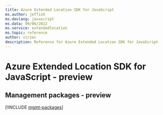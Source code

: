 ```yaml
---
title: Azure Extended Location SDK for JavaScript
ms.author: jeffish
ms.devlang: javascript
ms.data: 09/06/2022
ms.service: extendedlocation
ms.topic: reference
author: xirzec
description: Reference for Azure Extended Location SDK for JavaScript
---
```

# Azure Extended Location SDK for JavaScript - preview

## Management packages - preview
[!INCLUDE [mgmt-packages](extended-location-mgmt-index.md)]